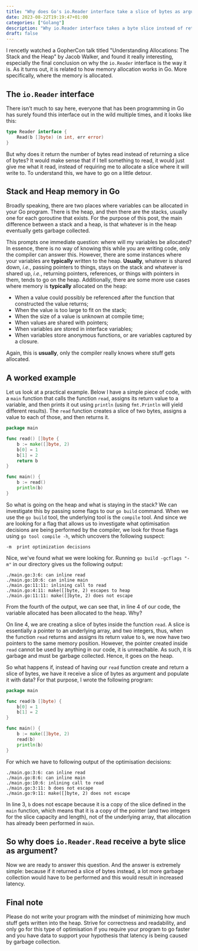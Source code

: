 ```yaml
---
title: "Why does Go's io.Reader interface take a slice of bytes as argument?"
date: 2023-08-22T19:19:47+01:00
categories: ["Golang"]
description: "Why io.Reader interface takes a byte slice instead of returning a byte slice"
draft: false
---
```


I rencetly watched a GopherCon talk titled "Understanding Allocations: The Stack and the Heap" by Jacob Walker, and found it really interesting, especially the final conclusion on why the `io.Reader` interface is the way it is. As it turns out, it is related to how memory allocation works in Go. More specifically, where the memory is allocated.

## The `io.Reader` interface

There isn't much to say here, everyone that has been programming in Go has surely found this interface out in the wild multiple times, and it looks like this:

```go
type Reader interface {
    Read(b []byte) (n int, err error)
}
```

But why does it return the number of bytes read instead of returning a slice of bytes? It would make sense that if I tell something to read, it would just give me what it read, instead of requiring me to allocate a slice where it will write to. To understand this, we have to go on a little detour.

## Stack and Heap memory in Go

Broadly speaking, there are two places where variables can be allocated in your Go program. There is the heap, and then there are the stacks, usually one for each goroutine that exists. For the purpose of this post, the main difference between a stack and a heap, is that whatever is in the heap eventually gets garbage collected.

This prompts one immediate question: where will my variables be allocated? In essence, there is no way of knowing this while you are writing code, only the compiler can answer this. However, there are some instances where your variables are **typically** written to the heap. **Usually**, whatever is shared down, *i.e.*, passing pointers to things, stays on the stack and whatever is shared up, *i.e.*, returning pointers, references, or things with pointers in them, tends to go on the heap. Additionally, there are some more use cases where memory is **typically** allocated on the heap:

* When a value could possibly be referenced after the function that constructed the value returns;
* When the value is too large to fit on the stack;
* When the size of a value is unknown at compile time;
* When values are shared with pointers;
* When variables are stored in interface variables;
* When variables store anonymous functions, or are variables captured by a closure.

Again, this is **usually**, only the compiler really knows where stuff gets allocated.

## A worked example

Let us look at a practical example. Below I have a simple piece of code, with a `main` function that calls the function `read`, assigns its return value to a variable, and then prints it out using `println` (using `fmt.Println` will yield different results). The `read` function creates a slice of two bytes, assigns a value to each of those, and then returns it.

```go
package main

func read() []byte {
	b := make([]byte, 2)
	b[0] = 1
	b[1] = 2
	return b
}

func main() {
	b := read()
	println(b)
}
```

So what is going on the heap and what is staying in the stack? We can investigate this by passing some flags to our `go build` command. When we use the `go build` tool, the underlying tool is the `compile` tool. And since we are looking for a flag that allows us to investigate what optimisation decisions are being performed by the compiler, we look for those flags using `go tool compile -h`, which uncovers the following suspect:

```plaintext
-m	print optimization decisions
```

Nice, we've found what we were looking for. Running `go build -gcflags "-m"` in our directory gives us the following output:

```plaintext
./main.go:3:6: can inline read
./main.go:10:6: can inline main
./main.go:11:11: inlining call to read
./main.go:4:11: make([]byte, 2) escapes to heap
./main.go:11:11: make([]byte, 2) does not escape
```

From the fourth of the output, we can see that, in line 4 of our code, the variable allocated has been allocated to the heap. Why? 

On line 4, we are creating a slice of bytes inside the function `read`. A slice is essentially a pointer to an underlying array, and two integers, thus, when the function `read` returns and assigns its return value to `b`, we now have two pointers to the same memory position. However, the pointer created inside `read` cannot be used by anything in our code, it is unreachable. As such, it is garbage and must be garbage collected. Hence, it goes on the heap.

So what happens if, instead of having our `read` function create and return a slice of bytes, we have it receive a slice of bytes as argument and populate it with data? For that purpose, I wrote the following program:

```go
package main

func read(b []byte) {
	b[0] = 1
	b[1] = 2
}

func main() {
	b := make([]byte, 2)
	read(b)
	println(b)
}
```

For which we have to following output of the optimisation decisions:

```plaintext
./main.go:3:6: can inline read
./main.go:8:6: can inline main
./main.go:10:6: inlining call to read
./main.go:3:11: b does not escape
./main.go:9:11: make([]byte, 2) does not escape
```

In line 3, `b` does not escape because it is a copy of the slice defined in the `main` function, which means that it is a copy of the pointer (and two integers for the slice capacity and length), not of the underlying array, that allocation has already been performed in `main`.  

## So why does `io.Reader.Read` receive a byte slice as argument?

Now we are ready to answer this question. And the answer is extremely simple: because if it returned a slice of bytes instead, a lot more garbage collection would have to be performed and this would result in increased latency.

## Final note

Please do not write your program with the mindset of minimizing how much stuff gets written into the heap. Strive for correctness and readability, and only go for this type of optimisation if you require your program to go faster and you have data to support your hypothesis that latency is being caused by garbage collection.
